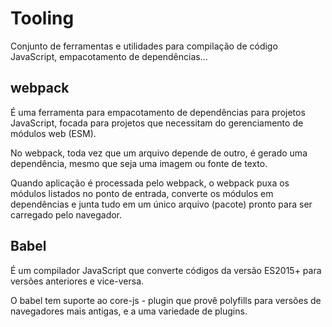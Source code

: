 # Tooling

Conjunto de ferramentas e utilidades para compilação de código JavaScript, empacotamento
de dependências...

## webpack

É uma ferramenta para empacotamento de dependências para projetos JavaScript, focada para
projetos que necessitam do gerenciamento de módulos web (ESM).

No webpack, toda vez que um arquivo depende de outro, é gerado uma dependência, mesmo que
seja uma imagem ou fonte de texto.

Quando aplicação é processada pelo webpack, o webpack puxa os módulos listados no ponto
de entrada, converte os módulos em dependências e junta tudo em um único arquivo (pacote)
pronto para ser carregado pelo navegador.

## Babel

É um compilador JavaScript que converte códigos da versão ES2015+ para versões anteriores
e vice-versa.

O babel tem suporte ao core-js - plugin que provê polyfills para versões de navegadores
mais antigas, e a uma variedade de plugins.